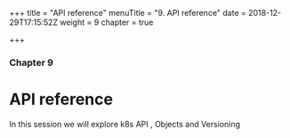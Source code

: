 +++
title = "API reference"
menuTitle = "9. API reference"
date = 2018-12-29T17:15:52Z
weight = 9
chapter = true

+++

### Chapter 9

# API reference

In this session we will explore k8s API , Objects and Versioning
